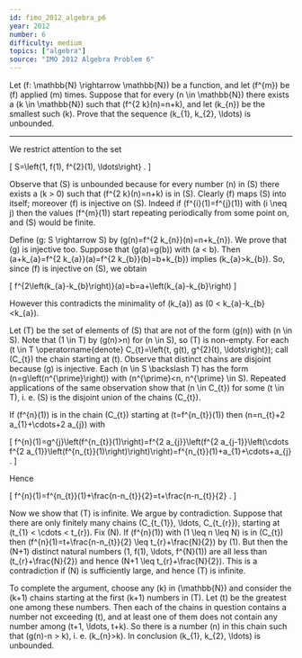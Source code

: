 ```yaml
---
id: fimo_2012_algebra_p6
year: 2012
number: 6
difficulty: medium
topics: ["algebra"]
source: "IMO 2012 Algebra Problem 6"
---
```


Let \(f: \mathbb{N} \rightarrow \mathbb{N}\) be a function, and let \(f^{m}\) be \(f\) applied \(m\) times. Suppose that for every \(n \in \mathbb{N}\) there exists a \(k \in \mathbb{N}\) such that \(f^{2 k}(n)=n+k\), and let \(k_{n}\) be the smallest such \(k\). Prove that the sequence \(k_{1}, k_{2}, \ldots\) is unbounded.

---
We restrict attention to the set

\[
S=\left\{1, f(1), f^{2}(1), \ldots\right\} .
\]

Observe that \(S\) is unbounded because for every number \(n\) in \(S\) there exists a \(k > 0\) such that \(f^{2 k}(n)=n+k\) is in \(S\). Clearly \(f\) maps \(S\) into itself; moreover \(f\) is injective on \(S\). Indeed if \(f^{i}(1)=f^{j}(1)\) with \(i \neq j\) then the values \(f^{m}(1)\) start repeating periodically from some point on, and \(S\) would be finite.

Define \(g: S \rightarrow S\) by \(g(n)=f^{2 k_{n}}(n)=n+k_{n}\). We prove that \(g\) is injective too. Suppose that \(g(a)=g(b)\) with \(a < b\). Then \(a+k_{a}=f^{2 k_{a}}(a)=f^{2 k_{b}}(b)=b+k_{b}\) implies \(k_{a}>k_{b}\). So, since \(f\) is injective on \(S\), we obtain

\[
f^{2\left(k_{a}-k_{b}\right)}(a)=b=a+\left(k_{a}-k_{b}\right)
\]

However this contradicts the minimality of \(k_{a}\) as \(0 < k_{a}-k_{b}<k_{a}\).

Let \(T\) be the set of elements of \(S\) that are not of the form \(g(n)\) with \(n \in S\). Note that \(1 \in T\) by \(g(n)>n\) for \(n \in S\), so \(T\) is non-empty. For each \(t \in T \operatorname{denote} C_{t}=\left\{t, g(t), g^{2}(t), \ldots\right\}\); call \(C_{t}\) the chain starting at \(t\). Observe that distinct chains are disjoint because \(g\) is injective. Each \(n \in S \backslash T\) has the form \(n=g\left(n^{\prime}\right)\) with \(n^{\prime}<n, n^{\prime} \in S\). Repeated applications of the same observation show that \(n \in C_{t}\) for some \(t \in T\), i. e. \(S\) is the disjoint union of the chains \(C_{t}\).

If \(f^{n}(1)\) is in the chain \(C_{t}\) starting at \(t=f^{n_{t}}(1)\) then \(n=n_{t}+2 a_{1}+\cdots+2 a_{j}\) with

\[
f^{n}(1)=g^{j}\left(f^{n_{t}}(1)\right)=f^{2 a_{j}}\left(f^{2 a_{j-1}}\left(\cdots f^{2 a_{1}}\left(f^{n_{t}}(1)\right)\right)\right)=f^{n_{t}}(1)+a_{1}+\cdots+a_{j} .
\]

Hence

\[
f^{n}(1)=f^{n_{t}}(1)+\frac{n-n_{t}}{2}=t+\frac{n-n_{t}}{2} .
\]

Now we show that \(T\) is infinite. We argue by contradiction. Suppose that there are only finitely many chains \(C_{t_{1}}, \ldots, C_{t_{r}}\), starting at \(t_{1} < \cdots < t_{r}\). Fix \(N\). If \(f^{n}(1)\) with \(1 \leq n \leq N\) is in \(C_{t}\) then \(f^{n}(1)=t+\frac{n-n_{t}}{2} \leq t_{r}+\frac{N}{2}\) by (1). But then the \(N+1\) distinct natural numbers \(1, f(1), \ldots, f^{N}(1)\) are all less than \(t_{r}+\frac{N}{2}\) and hence \(N+1 \leq t_{r}+\frac{N}{2}\). This is a contradiction if \(N\) is sufficiently large, and hence \(T\) is infinite.

To complete the argument, choose any \(k\) in \(\mathbb{N}\) and consider the \(k+1\) chains starting at the first \(k+1\) numbers in \(T\). Let \(t\) be the greatest one among these numbers. Then each of the chains in question contains a number not exceeding \(t\), and at least one of them does not contain any number among \(t+1, \ldots, t+k\). So there is a number \(n\) in this chain such that \(g(n)-n > k\), i. e. \(k_{n}>k\). In conclusion \(k_{1}, k_{2}, \ldots\) is unbounded.
